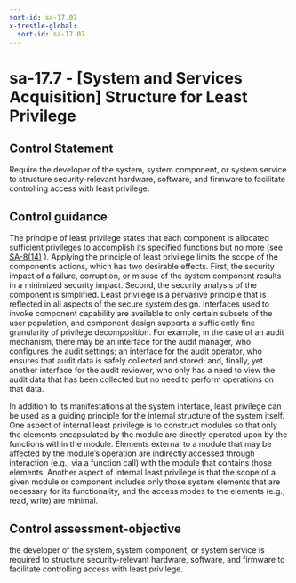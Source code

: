 ```yaml
---
sort-id: sa-17.07
x-trestle-global:
  sort-id: sa-17.07
---
```


# sa-17.7 - \[System and Services Acquisition\] Structure for Least Privilege

## Control Statement

Require the developer of the system, system component, or system service to structure security-relevant hardware, software, and firmware to facilitate controlling access with least privilege.

## Control guidance

The principle of least privilege states that each component is allocated sufficient privileges to accomplish its specified functions but no more (see [SA-8(14)](#sa-8.14) ). Applying the principle of least privilege limits the scope of the component’s actions, which has two desirable effects. First, the security impact of a failure, corruption, or misuse of the system component results in a minimized security impact. Second, the security analysis of the component is simplified. Least privilege is a pervasive principle that is reflected in all aspects of the secure system design. Interfaces used to invoke component capability are available to only certain subsets of the user population, and component design supports a sufficiently fine granularity of privilege decomposition. For example, in the case of an audit mechanism, there may be an interface for the audit manager, who configures the audit settings; an interface for the audit operator, who ensures that audit data is safely collected and stored; and, finally, yet another interface for the audit reviewer, who only has a need to view the audit data that has been collected but no need to perform operations on that data.

In addition to its manifestations at the system interface, least privilege can be used as a guiding principle for the internal structure of the system itself. One aspect of internal least privilege is to construct modules so that only the elements encapsulated by the module are directly operated upon by the functions within the module. Elements external to a module that may be affected by the module’s operation are indirectly accessed through interaction (e.g., via a function call) with the module that contains those elements. Another aspect of internal least privilege is that the scope of a given module or component includes only those system elements that are necessary for its functionality, and the access modes to the elements (e.g., read, write) are minimal.

## Control assessment-objective

the developer of the system, system component, or system service is required to structure security-relevant hardware, software, and firmware to facilitate controlling access with least privilege.
